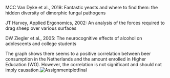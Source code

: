 MCC Van Dyke et al., 2019: Fantastic yeasts and where to find them: the hidden diversity of dimorphic fungal pathogens

JT Harvey, Applied Ergonomics, 2002: An analysis of the forces required to drag sheep over various surfaces

DW Ziegler et al., 2005: The neurocognitive effects of alcohol on adolescents and college students

The graph shows there seems to a positive correlation between beer consumption in the Netherlands and the amount enrolled in Higher Education (WO). However, the correlation is not significant and should not imply causation.![Assignmentplotfinal](https://github.com/balintszarvas/CS_Assignment/assets/106179226/c7ab9009-9dfe-41d5-b90a-50a0adc0eade)
